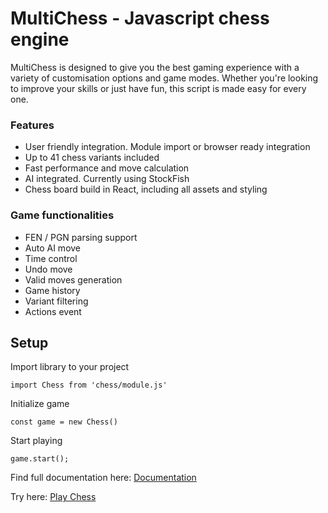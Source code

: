 # MultiChess - Javascript chess engine

MultiChess is designed to give you the best gaming experience with a variety of customisation options and game modes. Whether you're looking to improve your skills or just have fun, this script is made easy for every one.

### Features
- User friendly integration. Module import or browser ready integration
- Up to 41 chess variants included
- Fast performance and move calculation
- AI integrated. Currently using StockFish
- Chess board build in React, including all assets and styling

### Game functionalities
  - FEN / PGN parsing support
  - Auto AI move
  - Time control
  - Undo move
  - Valid moves generation
  - Game history
  - Variant filtering
  - Actions event

## Setup
Import library to your project

    import Chess from 'chess/module.js'

Initialize game

    const game = new Chess()

Start playing

    game.start();




Find full documentation here: [Documentation](https://chess-nu-lyart.vercel.app/#/)

Try here: [Play Chess](https://chess-nu-lyart.vercel.app)
